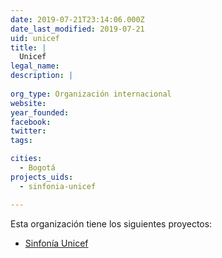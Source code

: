```yaml
---
date: 2019-07-21T23:14:06.000Z
date_last_modified: 2019-07-21
uid: unicef
title: |
  Unicef
legal_name: 
description: |
  
org_type: Organización internacional
website: 
year_founded: 
facebook: 
twitter: 
tags:

cities: 
  - Bogotá
projects_uids:
  - sinfonia-unicef

---
```


Esta organización tiene los siguientes proyectos:

- [Sinfonía Unicef](/proyectos/sinfonia-unicef)
